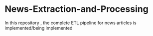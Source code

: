 # News-Extraction-and-Processing
In this repository , the complete ETL pipeline for news articles is implemented/being implemented 
